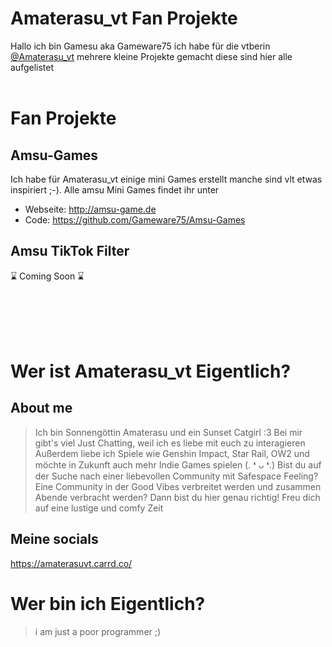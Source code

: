# Amaterasu_vt Fan Projekte 
Hallo ich bin Gamesu aka Gameware75 ich habe für die vtberin [@Amaterasu_vt](https://amaterasuvt.carrd.co/) mehrere kleine Projekte gemacht diese sind hier alle aufgelistet
<br> </br>

# Fan Projekte 

## Amsu-Games
Ich habe für Amaterasu_vt einige mini Games erstellt manche sind vlt etwas inspiriert ;-).
Alle amsu Mini Games findet ihr unter 

- Webseite: http://amsu-game.de
- Code: https://github.com/Gameware75/Amsu-Games

## Amsu TikTok Filter
⌛ Coming Soon ⌛

<br> </br>
<br> </br>
# Wer ist Amaterasu_vt Eigentlich?

## About me

>   Ich bin Sonnengöttin Amaterasu und ein Sunset Catgirl :3
Bei mir gibt's viel Just Chatting, weil ich es liebe mit euch zu interagieren
Außerdem liebe ich Spiele wie Genshin Impact, Star Rail, OW2 und möchte in Zukunft auch mehr Indie Games spielen (. ❛ ᴗ ❛.)
Bist du auf der Suche nach einer liebevollen Community mit Safespace Feeling? Eine Community in der Good Vibes verbreitet werden und zusammen Abende verbracht werden? Dann bist du hier genau richtig! Freu dich auf eine lustige und comfy Zeit

## Meine socials
https://amaterasuvt.carrd.co/


# Wer bin ich Eigentlich?
> i am just a poor programmer ;)

